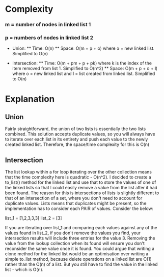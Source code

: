 # Complexity
### m = number of nodes in linked list 1
### p = numbers of nodes in linked list 2


* Union:
** Time: O(n)
** Space: O(m + p + o) where o = new linked list. Simplified to O(n)

* Intersection:
** Time: O(m + pm + p + pk) where k is the index of the item removed from list 1. Simplified to O(n^2)
** Space: O(m + p + o + l) where o = new linked list and l = list created from linked list. Simplified to O(n)

# Explanation
## Union
Fairly straightforward, the union of two lists is essentially the two lists combined. This solution accepts duplicate values, so you will always have to iterate over each list in its entirety and push each value to the newly created linked list. Therefore, the space/time complexity for this is O(n)

## Intersection
The list lookup within a for loop iterating over the other collection means that the time complexity here is quadratic - O(n^2). I decided to create a to_list() method for the linked list and use that to store the values of one of the linked lists so that I could easily remove a value from the list after it had been found. The reason for this is intersections of lists is slightly different to that of an intersection of a set, where you don't need to account for duplicate values. Lists means that duplicates might be present, so the implementation has to consider each PAIR of values. Consider the below:

list_1 = [1,2,3,3,3]
list_2 = [3]

If you are iterating over list_1 and comparing each values against any of the values found in list_2, if you don't remove the values you find, your intersection results will include three entries for the value 3. Removing the value from the lookup collection when its found will ensure you don't reconsider the same value once it is found. You could argue that writing a clone method for the linked list would be an optimisation over writing a simple to_list method, because delete operations on a linked list are O(1) rather than the O(n) of a list. But you still have to find the value in the linked list - which is O(n).